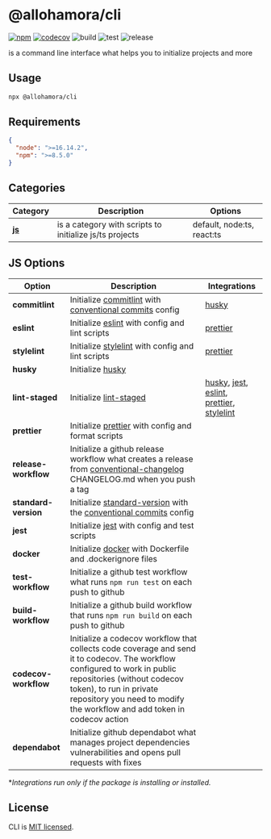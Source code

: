 # @allohamora/cli

[![npm](https://img.shields.io/npm/v/@allohamora/cli)](https://www.npmjs.com/package/@allohamora/cli)
[![codecov](https://codecov.io/gh/allohamora/cli/branch/master/graph/badge.svg?token=XVDXR2RWTI)](https://codecov.io/gh/allohamora/cli)
![build](https://github.com/allohamora/cli/actions/workflows/build.yml/badge.svg)
![test](https://github.com/allohamora/cli/actions/workflows/test.yml/badge.svg)
![release](https://github.com/allohamora/cli/actions/workflows/release.yml/badge.svg)

is a command line interface what helps you to initialize projects and more

## Usage

```bash
npx @allohamora/cli
```

## Requirements

```json
{
  "node": ">=16.14.2",
  "npm": ">=8.5.0"
}
```

## Categories

| Category              | Description                                             | Options                    |
| --------------------- | ------------------------------------------------------- | -------------------------- |
| [**js**](#js-options) | is a category with scripts to initialize js/ts projects | default, node:ts, react:ts |

## JS Options

| Option               | Description                                                                                                                                                                                                                                                    | Integrations                                                                                                                                                                                                                            |
| -------------------- | -------------------------------------------------------------------------------------------------------------------------------------------------------------------------------------------------------------------------------------------------------------- | --------------------------------------------------------------------------------------------------------------------------------------------------------------------------------------------------------------------------------------- |
| **commitlint**       | Initialize [commitlint](https://github.com/conventional-changelog/commitlint) with [conventional commits](https://www.conventionalcommits.org/en/v1.0.0/) config                                                                                               | [husky](https://github.com/typicode/husky)                                                                                                                                                                                              |
| **eslint**           | Initialize [eslint](https://github.com/eslint/eslint) with config and lint scripts                                                                                                                                                                             | [prettier](https://github.com/prettier/prettier)                                                                                                                                                                                        |
| **stylelint**        | Initialize [stylelint](https://github.com/stylelint/stylelint) with config and lint scripts                                                                                                                                                                    | [prettier](https://github.com/prettier/prettier)                                                                                                                                                                                        |
| **husky**            | Initialize [husky](https://github.com/typicode/husky)                                                                                                                                                                                                          |                                                                                                                                                                                                                                         |
| **lint-staged**      | Initialize [lint-staged](https://github.com/okonet/lint-staged)                                                                                                                                                                                                | [husky](https://github.com/typicode/husky), [jest](https://github.com/facebook/jest), [eslint](https://github.com/eslint/eslint), [prettier](https://github.com/prettier/prettier), [stylelint](https://github.com/stylelint/stylelint) |
| **prettier**         | Initialize [prettier](https://github.com/prettier/prettier) with config and format scripts                                                                                                                                                                     |                                                                                                                                                                                                                                         |
| **release-workflow** | Initialize a github release workflow what creates a release from [conventional-changelog](https://github.com/conventional-changelog/conventional-changelog) CHANGELOG.md when you push a tag                                                                   |                                                                                                                                                                                                                                         |
| **standard-version** | Initialize [standard-version](https://github.com/conventional-changelog/standard-version) with the [conventional commits](https://www.conventionalcommits.org/en/v1.0.0/) config                                                                               |                                                                                                                                                                                                                                         |
| **jest**             | Initialize [jest](https://github.com/facebook/jest) with config and test scripts                                                                                                                                                                               |                                                                                                                                                                                                                                         |
| **docker**           | Initialize [docker](https://github.com/docker) with Dockerfile and .dockerignore files                                                                                                                                                                         |                                                                                                                                                                                                                                         |
| **test-workflow**    | Initialize a github test workflow what runs `npm run test` on each push to github                                                                                                                                                                              |                                                                                                                                                                                                                                         |
| **build-workflow**   | Initialize a github build workflow that runs `npm run build` on each push to github                                                                                                                                                                            |                                                                                                                                                                                                                                         |
| **codecov-workflow** | Initialize a codecov workflow that collects code coverage and send it to codecov. The workflow configured to work in public repositories (without codecov token), to run in private repository you need to modify the workflow and add token in codecov action |                                                                                                                                                                                                                                         |
| **dependabot**       | Initialize github dependabot what manages project dependencies vulnerabilities and opens pull requests with fixes                                                                                                                                              |                                                                                                                                                                                                                                         |

\*_Integrations run only if the package is installing or installed._

## License

CLI is [MIT licensed](/LICENSE).
